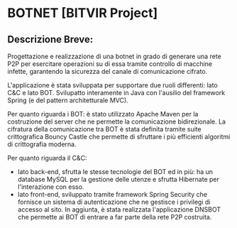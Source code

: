# BOTNET [BITVIR Project]

## Descrizione Breve:
Progettazione e realizzazione di una botnet in grado di generare una rete P2P per esercitare operazioni su di essa tramite controllo di macchine infette, garantendo la sicurezza del canale di comunicazione cifrato.

L'applicazione è stata sviluppata per supportare due ruoli differenti: lato C&C e lato BOT.
Svilupatto interamente in Java con l'ausilio del framework Spring (e del pattern architetturale MVC). 

Per quanto riguarda i BOT:
è stato utilizzato Apache Maven per la costruzione del server che ne permette la comunicazione bidirezionale. 
La cifratura della comunicazione tra BOT è stata definita tramite suite crittografica Bouncy Castle che permette di sfruttare i più efficienti algoritmi di crittografia moderna. 

Per quanto riguarda il C&C:
- lato back-end, sfrutta le stesse tecnologie del BOT ed in più: ha un database MySQL per la gestione delle utenze e sfrutta Hibernate per l'interazione con esso.
- lato front-end, sviluppato tramite framework Spring Security che fornisce un sistema di autenticazione che ne gestisce i privilegi di accesso al sito.
In aggiunta, è stata realizzata l'applicazione DNSBOT che permette ai BOT di entrare a far parte della rete P2P costruita.
